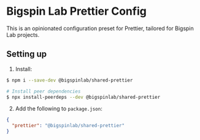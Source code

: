 # Bigspin Lab Prettier Config

This is an opinionated configuration preset for Prettier, tailored
for Bigspin Lab projects.

## Setting up

1. Install:

```bash
$ npm i --save-dev @bigspinlab/shared-prettier

# Install peer dependencies
$ npx install-peerdeps --dev @bigspinlab/shared-prettier
```

2. Add the following to `package.json`:

```json
{
  "prettier": "@bigspinlab/shared-prettier"
}
```

